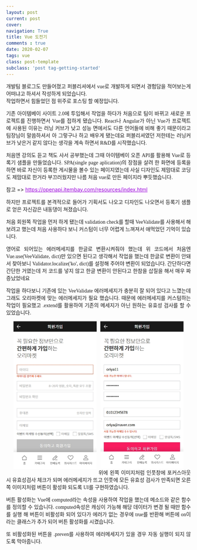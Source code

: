 ```yaml
---
layout: post
current: post
cover:  
navigation: True
title: Vue 도전기
comments : true
date: 2020-02-07
tags: vue
class: post-template
subclass: 'post tag-getting-started'
---
```


<p style="font-family:nanum;text-align:justify">
    개발팀 블로그도 만들어졌고 퍼블리셔에서 vue로 개발하게 되면서 경험담을 적어보는게 어떠냐고 하셔서 작성하게 되었습니다. <br/>
    작업하면서 힘들었던 점 위주로 포스팅 할 예정입니다.
</p>
<p style="font-family:nanum;text-align:justify">
    기존 아이템베이 사이트 2.0에 투입해서 작업을 하다가 처음으로 팀이 바뀌고 새로운 프로젝트를 진행하면서 Vue를 접하게 됐습니다.
    React나 Angular가 아닌 Vue가 프로젝트에 사용된 이유는 러닝 커브가 낮고 성능 면에서도 다른 언어들에 비해 좋기 때문이라고 팀장님이 말씀하셔서 
    아 그렇구나 하고 배우게 됐는데요
    퍼블리셔였던 저한테는 러닝커브가 낮은거 같지 않다는 생각을 계속 하면서 R&D를 시작했습니다.
</p>
<p style="font-family:nanum;text-align:justify">
    처음엔 강의도 듣고 책도 사서 공부했는데 그때 아이템베이 오픈 API를 활용해 Vue로 등록기 샘플을 만들었습니다.
    SPA(single page aplication)의 장점을 살려 한 화면에 등록을 하면 바로 자신이 등록한 게시물을 볼수 있는 페이지였는데
    사실 디자인도 제맘대로 코딩도 제맘대로 한거라 부끄러웠지만 나름 처음 vue로 만든 페이지라 뿌듯했습니다.
</p>
<p>참고 => <a href="https://openapi.itembay.com/resources/index.html" target="_balnk" style="color:#9c05dc">https://openapi.itembay.com/resources/index.html</a></p>

<p style="font-family:nanum;text-align:justify">
    하지만 프로젝트를 본격적으로 들어가 기획서도 나오고 디자인도 나오면서 등록기 샘플로 얻은 자신감은 내동댕이 쳐졌습니다.
</p>
<p style="font-family:nanum;text-align:justify">
    처음 회원쪽 작업을 먼저 하게 됐는데 validation check를 할때 VeeValidate를 사용해서 해보려고 했는데 처음 사용하다 보니 커스텀이 너무 어렵게 느껴져서
    애먹었던 기억이 있습니다.
</p>
<script src="https://gist.github.com/itembay/affdd9bc1bb24bc0acaa3a9c19fb1471.js"></script>
<p style="font-family:nanum;text-align:justify">
영어로 되어있는 에러메세지를 한글로 변환시켜줘야 했는데 위 코드에서 처음엔 Vue.use(VeeValidate, dict)만 있으면 된다고 생각해서 작업을 했는데 
한글로 변환이 안돼서 찾아보니 Validator.localize('ko', dict)를 설정해 주어야 변환이 되었습니다. 간단하다면 간단한 거였는데 저 코드를 넣지 않고 한글 변환이 안된다고 한참을 삽질을 해서 매우 짜증났었네요 
</p>
<script src="https://gist.github.com/itembay/a06bf4079935eea15909e22b57150a08.js"></script>
<p style="font-family:nanum;text-align:justify">
작업을 하다보니 기존에 있는 VeeValidate 에러메세지가 충분히 잘 되어 있다고 느꼈는데 그래도 오리마켓에 맞는 에러메세지가 필요 했습니다. 때문에 에러메세지를 커스텀하는 작업이 필요했고 .extend를 활용하여 기존의 메세지가 아닌 원하는 유효성 검사를 할 수 있었습니다.
</p>
<img src="../assets/images/ori_validate.jpg" style="width:45% !important;float:left;margin-right:1%;margin-left:4%;" /><img src="../assets/images/ori_validate2.jpg"  style="width:45% !important;float:left;margin-left:1%;margin-right:4%;" />
<p style="font-family:nanum;text-align:justify">    
    위에 왼쪽 이미지처럼 인풋창에 포커스아웃시 유효성검사 체크가 되며 에러메세지가 뜨고 인풋에 모든 유효성 검사가 만족되면 오른쪽 이미지처럼 버튼이 활성화 되도록 UI를 구현하였습니다.

</p>
<script src="https://gist.github.com/itembay/48e7643bf3354d79faf18418f204a380.js"></script>
<p style="font-family:nanum;text-align:justify">
    버튼 활성화는 Vue에 computed라는 속성을 사용하여 작업을 했는데 메소드와 같은 함수를 정의할 수 있습니다. computed속성은 캐싱이 가능해 해당 데이터가 변경 될 때만 함수를 실행 해 버튼이 비활성화 되어 있다가 에러가 없는 경우에 true를 반환해 버튼에 on이라는 클래스가 추가 되어 버튼 활성화를 시켰습니다.    
</p>
<script src="https://gist.github.com/itembay/7a533d54d8fca906e984e8c655703a0c.js"></script>
<p style="font-family:nanum;text-align:justify">
    또 비활성화된 버튼을 .preven를 사용하여 에러메세지가 있을 경우 자동 실행이 되지 않도록 막아줍니다.
</p>